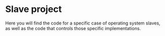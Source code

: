 # Slave project
Here you will find the code for a specific case of operating system slaves, as well as the code that controls those specific implementations.
